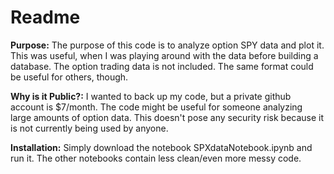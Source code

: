 # Readme
<b>Purpose:</b> The purpose of this code is to analyze option SPY data and plot it. This was useful, when I was playing around with the data before building a database. The option trading data is not included. The same format could be useful for others, though. 

<b>Why is it Public?:</b> I wanted to back up my code, but a private github account is $7/month. The code might be useful for someone analyzing large amounts of option data. This doesn't pose any security risk because it is not currently being used by anyone. 

<b>Installation:</b> Simply download the notebook SPXdataNotebook.ipynb and run it. The other notebooks contain less clean/even more messy code. 

